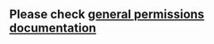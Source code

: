 ## Please check [general permissions documentation](../base-permission/README.md#microphonePermission)